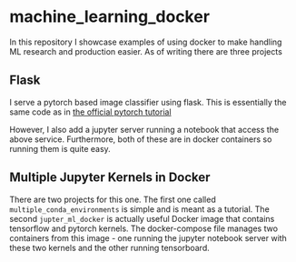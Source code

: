 # machine_learning_docker

In this repository I showcase examples of using docker to make handling ML research and 
production easier. As of writing there are three projects

## Flask

I serve a pytorch based image classifier using flask. This is essentially the same code as in 
[the official pytorch tutorial](https://pytorch.org/tutorials/intermediate/flask_rest_api_tutorial.html) 

However, I also add a jupyter server running a notebook that access the above service. 
Furthermore, both of these are in docker containers so running them is quite easy.

## Multiple Jupyter Kernels in Docker

There are two projects for this one. The first one called `multiple_conda_environments` is 
simple and is meant as a tutorial. The second `jupter_ml_docker` is actually  useful Docker 
image that contains tensorflow and pytorch kernels. The docker-compose file manages two 
containers from this image - one running the jupyter notebook server with these two kernels and 
the other running tensorboard.